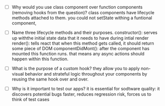 - [ ] Why would you use class component over function components (removing hooks from the question)?
    class components have lifecycle methods attached to them.
    you could not setState withing a funtional component, 

- [ ] Name three lifecycle methods and their purposes.
    constructor(): serves up withthe initial state data that it needs to have during intial render
    render(): tells react that when this method gets called, it should return some piece of DOM
    componentDidMont(): after the component has mounted this function runs. that means any async actions should happen within this function. 

- [ ] What is the purpose of a custom hook?
    they allow you to apply non-visual behavior and strateful logic throughout your components by reusing the same hook over and over. 

- [ ] Why is it important to test our apps?
    it is essential for sodtware quality: it discovers potential bugs faster, reduces regression risk, forces us to think of test cases